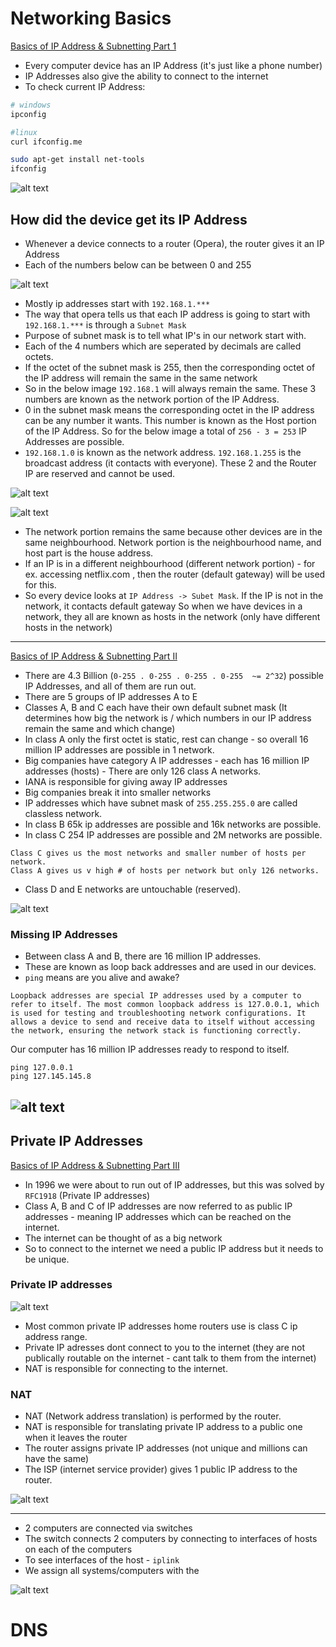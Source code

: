 # Networking Basics

[Basics of IP Address & Subnetting Part 1](https://www.youtube.com/watch?v=5WfiTHiU4x8&list=PLIhvC56v63IKrRHh3gvZZBAGvsvOhwrRF)

- Every computer device has an IP Address (it's just like a phone number)
- IP Addresses also give the ability to connect to the internet
- To check current IP Address:
```bash
# windows
ipconfig

#linux
curl ifconfig.me

sudo apt-get install net-tools
ifconfig
```
![alt text](image-5.png)

## How did the device get its IP Address
- Whenever a device connects to a router (Opera), the router gives it an IP Address
- Each of the numbers below can be between 0 and 255


![alt text](image-6.png)

- Mostly ip addresses start with `192.168.1.***`
- The way that opera tells us that each IP address is going to start with `192.168.1.***` is through a `Subnet Mask` 
- Purpose of subnet mask is to tell what IP's in our network start with.
- Each of the 4 numbers which are seperated by decimals are called octets.
- If the octet of the subnet mask is 255, then the corresponding octet of the IP address will remain the same in the same network 
- So in the below image `192.168.1` will always remain the same. These 3 numbers are known as the network portion of the IP Address.
- 0 in the subnet mask means the corresponding octet in the IP address can be any number it wants. This number is known as the Host portion of the IP Address. So for the below image a total of `256 - 3 = 253` IP Addresses are possible.
- `192.168.1.0` is known as the network address. `192.168.1.255` is the broadcast address (it contacts with everyone). These 2 and the Router IP are reserved and cannot be used.

![alt text](image-7.png)

![alt text](image-8.png)

- The network portion remains the same because other devices are in the same neighbourhood. Network portion is the neighbourhood name, and host part is the house address.
- If an IP is in a different neighbourhood (different network portion) - for ex. accessing netflix.com , then the router (default gateway) will be used for this.
- So every device looks at `IP Address -> Subet Mask`. If the IP is not in the network, it contacts default gateway
So when we have devices in a network, they all are known as hosts in the network (only have different hosts in the network)

---
[Basics of IP Address & Subnetting Part II](https://www.youtube.com/watch?v=tcae4TSSMo8&list=PLIhvC56v63IKrRHh3gvZZBAGvsvOhwrRF&index=2)

- There are 4.3 Billion (`0-255 . 0-255 . 0-255 . 0-255  ~= 2^32`) possible IP Addresses, and all of them are run out. 
- There are 5 groups of IP addresses A to E
- Classes A, B and C each have their own default subnet mask (It determines how big the network is / which numbers in our IP address remain the same and which change)
- In class A only the first octet is static, rest can change - so overall 16 million IP addresses are possible in 1 network.
- Big companies have category A IP addresses - each has 16 million IP addresses (hosts) - There are only 126 class A networks.
- IANA is responsible for giving away IP addresses
- Big companies break it into smaller networks
- IP addresses which have subnet mask of `255.255.255.0` are called classless network.
- In class B 65k ip addresses are possible and 16k networks are possible.
- In class C 254 IP addresses are possible and 2M networks are possible.
```
Class C gives us the most networks and smaller number of hosts per network.
Class A gives us v high # of hosts per network but only 126 networks. 
```
- Class D and E networks are untouchable (reserved).

![alt text](image-9.png)

### Missing IP Addresses
- Between class A and B, there are 16 million IP addresses.
- These are known as loop back addresses and are used in our devices.
- `ping` means are you alive and awake?
```
Loopback addresses are special IP addresses used by a computer to refer to itself. The most common loopback address is 127.0.0.1, which is used for testing and troubleshooting network configurations. It allows a device to send and receive data to itself without accessing the network, ensuring the network stack is functioning correctly.
```
Our computer has 16 million IP addresses ready to respond to itself.
```
ping 127.0.0.1 
ping 127.145.145.8
```

![alt text](image-10.png)
---
## Private IP Addresses
[Basics of IP Address & Subnetting Part III](https://www.youtube.com/watch?v=8bhvn9tQk8o&list=PLIhvC56v63IKrRHh3gvZZBAGvsvOhwrRF&index=3)

- In 1996 we were about to run out of IP addresses, but this was solved by `RFC1918` (Private IP addresses)
- Class A, B and C of IP addresses are now referred to as public IP addresses - meaning IP addresses which can be reached on the internet.
- The internet can be thought of as a big network
- So to connect to the internet we need a public IP address but it needs to be unique.
### Private IP addresses

![alt text](image-11.png)

- Most common private IP addresses home routers use is class C ip address range.
- Private IP adresses dont connect to you to the internet (they are not publically routable on the internet - cant talk to them from the internet)
- NAT is responsible for connecting to the internet. 
### NAT
- NAT (Network address translation) is performed by the router.
- NAT is responsible for translating private IP address to a public one when it leaves the router
- The router assigns private IP addresses (not unique and millions can have the same)
- The ISP (internet service provider) gives 1 public IP address to the router.

![alt text](image-12.png)

---
- 2 computers are connected via switches
- The switch connects 2 computers by connecting to interfaces of hosts on each of the computers
- To see interfaces of the host - `iplink`
- We assign all systems/computers with the 

![alt text](image-3.png)
# DNS